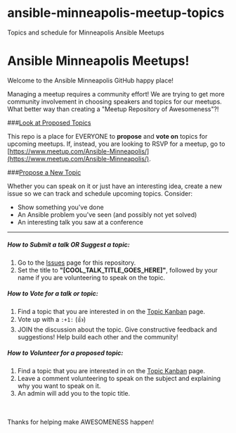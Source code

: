 # ansible-minneapolis-meetup-topics
Topics and schedule for Minneapolis Ansible Meetups

# Ansible Minneapolis Meetups!

Welcome to the Ansible Minneapolis GitHub happy place!

Managing a meetup requires a community effort!  We are trying to get more community involvement in choosing speakers and topics for our meetups.  What better way than creating a "Meetup Repository of Awesomeness"?!

###[Look at Proposed Topics](https://github.com/keithresar/ansible-minneapolis-meetup-topics/projects/1)

This repo is a place for EVERYONE to **propose** and **vote on** topics for upcoming meetups. If, instead, you are looking to RSVP for a meetup, go to [https://www.meetup.com/Ansible-Minneapolis/](https://www.meetup.com/Ansible-Minneapolis/).

###[Propose a New Topic](https://github.com/keithresar/ansible-minneapolis-meetup-topics/issues)

Whether you can speak on it or just have an interesting idea, create a new issue so we can track and schedule upcoming topics.  Consider:

* Show something you've done
* An Ansible problem you've seen (and possibly not yet solved)
* An interesting talk you saw at a conference

<hr />

##### How to Submit a talk OR Suggest a topic:
1. Go to the [Issues](https://github.com/keithresar/ansible-minneapolis-meetup-topics/issues/new) page for this repository.
2. Set the title to **"[COOL_TALK_TITLE_GOES_HERE]"**, followed by your name if you are volunteering to speak on the topic.

##### How to Vote for a talk or topic:
1. Find a topic that you are interested in on the [Topic Kanban](https://github.com/keithresar/ansible-minneapolis-meetup-topics/projects/1) page.
2. Vote up with a `:+1:` (:+1:)
3. JOIN the discussion about the topic. Give constructive feedback and suggestions! Help build each other and the community!

##### How to Volunteer for a proposed topic:
1. Find a topic that you are interested in on the [Topic Kanban](https://github.com/keithresar/ansible-minneapolis-meetup-topics/projects/1) page.
2. Leave a comment volunteering to speak on the subject and explaining why you want to speak on it.
3. An admin will add you to the topic title.

<br />
<br />
Thanks for helping make AWESOMENESS happen!
<br />
<br />


